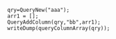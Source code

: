 ```luceescript+trycf
qry=QueryNew("aaa");
arr1 = [];
QueryAddColumn(qry,"bb",arr1);
writeDump(queryColumnArray(qry));
```